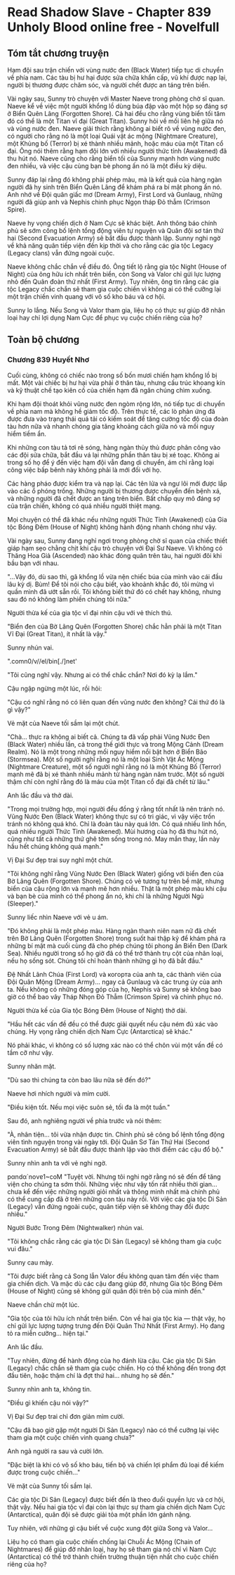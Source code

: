 # Read Shadow Slave - Chapter 839 Unholy Blood online free - Novelfull

## Tóm tắt chương truyện

Hạm đội sau trận chiến với vùng nước đen (Black Water) tiếp tục di chuyển về phía nam. Các tàu bị hư hại được sửa chữa khẩn cấp, vũ khí được nạp lại, người bị thương được chăm sóc, và người chết được an táng trên biển.

Vài ngày sau, Sunny trò chuyện với Master Naeve trong phòng chờ sĩ quan. Naeve kể về việc một người khổng lồ dùng búa đập vào một hộp sọ đáng sợ ở Biển Quên Lãng (Forgotten Shore). Cả hai đều cho rằng vùng biển tối tăm đó có thể là một Titan vĩ đại (Great Titan). Sunny hỏi về mối liên hệ giữa nó và vùng nước đen. Naeve giải thích rằng không ai biết rõ về vùng nước đen, có người cho rằng nó là một loại Quái vật ác mộng (Nightmare Creature), một Khủng bố (Terror) bị xé thành nhiều mảnh, hoặc máu của một Titan cổ đại. Ông nói thêm rằng hạm đội lớn với nhiều người thức tỉnh (Awakened) đã thu hút nó. Naeve cũng cho rằng biển tối của Sunny mạnh hơn vùng nước đen nhiều, và việc cậu cùng bạn bè phong ấn nó là một điều kỳ diệu.

Sunny đáp lại rằng đó không phải phép màu, mà là kết quả của hàng ngàn người đã hy sinh trên Biển Quên Lãng để khám phá ra bí mật phong ấn nó. Anh nhớ về Đội quân giấc mơ (Dream Army), First Lord và Gunlaug, những người đã giúp anh và Nephis chinh phục Ngọn tháp Đỏ thẫm (Crimson Spire).

Naeve hy vọng chiến dịch ở Nam Cực sẽ khác biệt. Anh thông báo chính phủ sẽ sớm công bố lệnh tổng động viên tự nguyện và Quân đội sơ tán thứ hai (Second Evacuation Army) sẽ bắt đầu được thành lập. Sunny nghi ngờ về khả năng quân tiếp viện đến kịp thời và cho rằng các gia tộc Legacy (Legacy clans) vẫn đứng ngoài cuộc.

Naeve không chắc chắn về điều đó. Ông tiết lộ rằng gia tộc Night (House of Night) của ông hữu ích nhất trên biển, còn Song và Valor chỉ gửi lực lượng nhỏ đến Quân đoàn thứ nhất (First Army). Tuy nhiên, ông tin rằng các gia tộc Legacy chắc chắn sẽ tham gia cuộc chiến vì không ai có thể cưỡng lại một trận chiến vinh quang với vô số kho báu và cơ hội.

Sunny lo lắng. Nếu Song và Valor tham gia, liệu họ có thực sự giúp đỡ nhân loại hay chỉ lợi dụng Nam Cực để phục vụ cuộc chiến riêng của họ?

## Toàn bộ chương

### Chương 839 Huyết Nhơ

Cuối cùng, không có chiếc nào trong số bốn mươi chiến hạm khổng lồ bị mất. Một vài chiếc bị hư hại vừa phải ở thân tàu, nhưng cấu trúc khoang kín và kỹ thuật chế tạo kiên cố của chiến hạm đã ngăn chúng chìm xuống.

Khi hạm đội thoát khỏi vũng nước đen ngòm rộng lớn, nó tiếp tục di chuyển về phía nam mà không hề giảm tốc độ. Trên thực tế, các lò phản ứng đã được đưa vào trạng thái quá tải có kiểm soát để tăng cường tốc độ của đoàn tàu hơn nữa và nhanh chóng gia tăng khoảng cách giữa nó và mối nguy hiểm tiềm ẩn.

Khi những con tàu tả tơi rẽ sóng, hàng ngàn thủy thủ được phân công vào các đội sửa chữa, bắt đầu vá lại những phần thân tàu bị xé toạc. Không ai trong số họ để ý đến việc hạm đội vẫn đang di chuyển, ám chỉ rằng loại công việc bấp bênh này không phải là mới đối với họ.

Các hàng pháo được kiểm tra và nạp lại. Các tên lửa và ngư lôi mới được lắp vào các ổ phóng trống. Những người bị thương được chuyển đến bệnh xá, và những người đã chết được an táng trên biển. Bất chấp quy mô đáng sợ của trận chiến, không có quá nhiều người thiệt mạng.

Mọi chuyện có thể đã khác nếu những người Thức Tỉnh (Awakened) của Gia tộc Bóng Đêm (House of Night) không hành động nhanh chóng như vậy.

Vài ngày sau, Sunny đang nghỉ ngơi trong phòng chờ sĩ quan của chiếc thiết giáp hạm sẹo chằng chịt khi cậu trò chuyện với Đại Sư Naeve. Vì không có Thăng Hoa Giả (Ascended) nào khác đóng quân trên tàu, hai người đôi khi bầu bạn với nhau.

"...Vậy đó, dù sao thì, gã khổng lồ vừa nện chiếc búa của mình vào cái đầu lâu kỳ dị. Bùm! Để tôi nói cho cậu biết, vào khoảnh khắc đó, tôi mừng vì quần mình đã ướt sẵn rồi. Tôi không biết thứ đó có chết hay không, nhưng sau đó nó không làm phiền chúng tôi nữa."

Người thừa kế của gia tộc vĩ đại nhìn cậu với vẻ thích thú.

"Biển đen của Bờ Lãng Quên (Forgotten Shore) chắc hẳn phải là một Titan Vĩ Đại (Great Titan), ít nhất là vậy."

Sunny nhún vai.

".comn0/v//el/bin[./]net'

"Tôi cũng nghĩ vậy. Nhưng ai có thể chắc chắn? Nơi đó kỳ lạ lắm."

Cậu ngập ngừng một lúc, rồi hỏi:

"Cậu có nghĩ rằng nó có liên quan đến vũng nước đen không? Cái thứ đó là gì vậy?"

Vẻ mặt của Naeve tối sầm lại một chút.

"Chà... thực ra không ai biết cả. Chúng ta đã vấp phải Vũng Nước Đen (Black Water) nhiều lần, cả trong thế giới thực và trong Mộng Cảnh (Dream Realm). Nó là một trong những mối nguy hiểm nổi bật hơn ở Biển Bão (Stormsea). Một số người nghĩ rằng nó là một loại Sinh Vật Ác Mộng (Nightmare Creature), một số người nghĩ rằng nó là một Khủng Bố (Terror) mạnh mẽ đã bị xé thành nhiều mảnh từ hàng ngàn năm trước. Một số người thậm chí còn nghĩ rằng đó là máu của một Titan cổ đại đã chết từ lâu."

Anh lắc đầu và thở dài.

"Trong mọi trường hợp, mọi người đều đồng ý rằng tốt nhất là nên tránh nó. Vũng Nước Đen (Black Water) không thực sự có tri giác, vì vậy việc trốn tránh nó không quá khó. Chỉ là đoàn tàu này quá lớn. Có quá nhiều linh hồn, quá nhiều người Thức Tỉnh (Awakened). Mùi hương của họ đã thu hút nó, cũng như tất cả những thứ ghê tởm sống trong nó. May mắn thay, lần này hầu hết chúng không quá mạnh."

Vị Đại Sư đẹp trai suy nghĩ một chút.

"Tôi không nghĩ rằng Vũng Nước Đen (Black Water) giống với biển đen của Bờ Lãng Quên (Forgotten Shore). Chúng có vẻ tương tự trên bề mặt, nhưng biển của cậu rộng lớn và mạnh mẽ hơn nhiều. Thật là một phép màu khi cậu và bạn bè của mình có thể phong ấn nó, khi chỉ là những Người Ngủ (Sleeper)."

Sunny liếc nhìn Naeve với vẻ u ám.

"Đó không phải là một phép màu. Hàng ngàn thanh niên nam nữ đã chết trên Bờ Lãng Quên (Forgotten Shore) trong suốt hai thập kỷ để khám phá ra những bí mật mà cuối cùng đã cho phép chúng tôi phong ấn Biển Đen (Dark Sea). Nhiều người trong số họ giờ đã có thể trở thành trụ cột của nhân loại, nếu họ sống sót. Chúng tôi chỉ hoàn thành những gì họ đã bắt đầu."

Đệ Nhất Lãnh Chúa (First Lord) và когорта của anh ta, các thành viên của Đội Quân Mộng (Dream Army)... ngay cả Gunlaug và các trung úy của anh ta. Nếu không có những đóng góp của họ, Nephis và Sunny sẽ không bao giờ có thể bao vây Tháp Nhọn Đỏ Thẫm (Crimson Spire) và chinh phục nó.

Người thừa kế của Gia tộc Bóng Đêm (House of Night) thở dài.

"Hầu hết các vấn đề đều có thể được giải quyết nếu cậu ném đủ xác vào chúng. Hy vọng rằng chiến dịch Nam Cực (Antarctica) sẽ khác."

Nó phải khác, vì không có số lượng xác nào có thể chôn vùi một vấn đề có tầm cỡ như vậy.

Sunny nhăn mặt.

"Dù sao thì chúng ta còn bao lâu nữa sẽ đến đó?"

Naeve hơi nhích người và mỉm cười.

"Điều kiện tốt. Nếu mọi việc suôn sẻ, tối đa là một tuần."

Sau đó, anh nghiêng người về phía trước và nói thêm:

"À, nhân tiện... tôi vừa nhận được tin. Chính phủ sẽ công bố lệnh tổng động viên tình nguyện trong vài ngày tới. Đội Quân Sơ Tán Thứ Hai (Second Evacuation Army) sẽ bắt đầu được thành lập vào thời điểm các cậu đổ bộ."

Sunny nhìn anh ta với vẻ nghi ngờ.

pαndα`noνɐ1~сoМ "Tuyệt vời. Nhưng tôi nghi ngờ rằng nó sẽ đến để tăng viện cho chúng ta sớm thôi. Những việc như vậy tốn rất nhiều thời gian... chưa kể đến việc những người giỏi nhất và thông minh nhất mà chính phủ có thể cung cấp đã ở trên những con tàu này rồi. Với việc các gia tộc Di Sản (Legacy) vẫn đứng ngoài cuộc, quân tiếp viện sẽ không thay đổi được nhiều."

Người Bước Trong Đêm (Nightwalker) nhún vai.

"Tôi không chắc rằng các gia tộc Di Sản (Legacy) sẽ không tham gia cuộc vui đâu."

Sunny cau mày.

"Tôi được biết rằng cả Song lẫn Valor đều không quan tâm đến việc tham gia chiến dịch. Và mặc dù các cậu đang giúp đỡ, nhưng Gia tộc Bóng Đêm (House of Night) cũng sẽ không gửi quân đội trên bộ của mình đến."

Naeve chần chừ một lúc.

"Gia tộc của tôi hữu ích nhất trên biển. Còn về hai gia tộc kia — thật vậy, họ chỉ gửi lực lượng tượng trưng đến Đội Quân Thứ Nhất (First Army). Họ đang tỏ ra miễn cưỡng... hiện tại."

Anh lắc đầu.

"Tuy nhiên, đừng để hành động của họ đánh lừa cậu. Các gia tộc Di Sản (Legacy) chắc chắn sẽ tham gia cuộc chiến. Họ có thể không đến trong đợt đầu tiên, hoặc thậm chí là đợt thứ hai... nhưng họ sẽ đến."

Sunny nhìn anh ta, không tin.

"Điều gì khiến cậu nói vậy?"

Vị Đại Sư đẹp trai chỉ đơn giản mỉm cười.

"Cậu đã bao giờ gặp một người Di Sản (Legacy) nào có thể cưỡng lại việc tham gia một cuộc chiến vinh quang chưa?"

Anh ngả người ra sau và cười lớn.

"Đặc biệt là khi có vô số kho báu, tiến bộ và chiến lợi phẩm đủ loại để kiếm được trong cuộc chiến..."

Vẻ mặt của Sunny tối sầm lại.

Các gia tộc Di Sản (Legacy) được biết đến là theo đuổi quyền lực và cơ hội, thật vậy. Nếu hai gia tộc vĩ đại còn lại thực sự tham gia chiến dịch Nam Cực (Antarctica), quân đội sẽ được giải tỏa một phần lớn gánh nặng.

Tuy nhiên, với những gì cậu biết về cuộc xung đột giữa Song và Valor...

Liệu họ có tham gia cuộc chiến chống lại Chuỗi Ác Mộng (Chain of Nightmares) để giúp đỡ nhân loại, hay họ sẽ tham gia nó chỉ vì Nam Cực (Antarctica) có thể trở thành chiến trường thuận tiện nhất cho cuộc chiến riêng của họ?